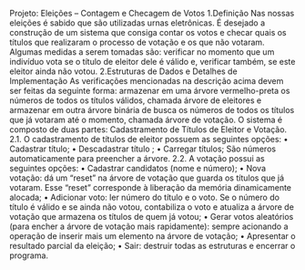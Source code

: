 Projeto: Eleições – Contagem e Checagem de Votos
1.Definição
Nas nossas eleições é sabido que são utilizadas urnas eletrônicas. É desejado a construção de um
sistema que consiga contar os votos e checar quais os títulos que realizaram o processo de votação e
os que não votaram. Algumas medidas a serem tomadas são: verificar no momento que um
indivíduo vota se o título de eleitor dele é válido e, verificar também, se este eleitor ainda não
votou.
2.Estruturas de Dados e Detalhes de Implementação
As verificações mencionadas na descrição acima devem ser feitas da seguinte forma: armazenar em
uma árvore vermelho-preta os números de todos os títulos válidos, chamada árvore de eleitores e
armazenar em outra árvore binária de busca os números de todos os títulos que já votaram até o
momento, chamada árvore de votação. O sistema é composto de duas partes: Cadastramento de
Títulos de Eleitor e Votação.
2.1. O cadastramento de títulos de eleitor possuem as seguintes opções:
• Cadastrar título;
• Descadastrar título ;
• Carregar títulos;
    São números automaticamente para preencher a árvore.
2.2. A votação possui as seguintes opções:
• Cadastrar candidatos (nome e número);
• Nova votação: dá um “reset” na árvore de votação que guarda os títulos que já votaram.
Esse “reset” corresponde à liberação da memória dinamicamente alocada;
• Adicionar voto: ler número do título e o voto. Se o número do título é válido e se ainda
não votou, contabiliza o voto e atualiza a árvore de votação que armazena os títulos de
quem já votou;
• Gerar votos aleatórios (para encher a árvore de votação mais rapidamente): sempre
acionando a operação de inserir mais um elemento na árvore de votação;
• Apresentar o resultado parcial da eleição;
• Sair: destruir todas as estruturas e encerrar o programa.

